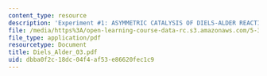 ```yaml
---
content_type: resource
description: 'Experiment #1: ASYMMETRIC CATALYSIS OF DIELS-ALDER REACTIONS'
file: /media/https%3A/open-learning-course-data-rc.s3.amazonaws.com/5-32-intermediate-chemical-experimentation-spring-2003/dbba0f2c18dc04f4af53e86620fec1c9_Diels_Alder_03.pdf
file_type: application/pdf
resourcetype: Document
title: Diels_Alder_03.pdf
uid: dbba0f2c-18dc-04f4-af53-e86620fec1c9
---
```

